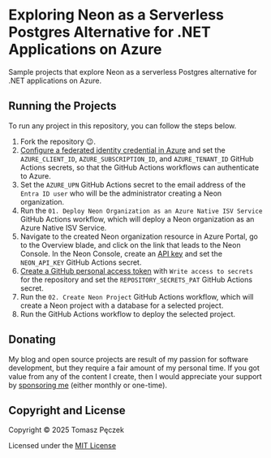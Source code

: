 # Exploring Neon as a Serverless Postgres Alternative for .NET Applications on Azure

Sample projects that explore Neon as a serverless Postgres alternative for .NET applications on Azure.

## Running the Projects

To run any project in this repository, you can follow the steps below.

1. Fork the repository 😉.
2. [Configure a federated identity credential in Azure](https://learn.microsoft.com/en-us/azure/developer/github/connect-from-azure-openid-connect) and set the `AZURE_CLIENT_ID`, `AZURE_SUBSCRIPTION_ID`, and `AZURE_TENANT_ID` GitHub Actions secrets, so that the GitHub Actions workflows can authenticate to Azure.
3. Set the `AZURE_UPN` GitHub Actions secret to the email address of the `Entra ID user` who will be the administrator creating a Neon organization. 
4. Run the `01. Deploy Neon Organization as an Azure Native ISV Service` GitHub Actions workflow, which will deploy a Neon organization as an Azure Native ISV Service.
5. Navigate to the created Neon organization resource in Azure Portal, go to the Overview blade, and click on the link that leads to the Neon Console. In the Neon Console, create an [API key](https://neon.tech/docs/manage/api-keys) and set the `NEON_API_KEY` GitHub Actions secret.
6. [Create a GitHub personal access token](https://docs.github.com/en/authentication/keeping-your-account-and-data-secure/managing-your-personal-access-tokens) with `Write access to secrets` for the repository and set the `REPOSITORY_SECRETS_PAT` GitHub Actions secret.
7. Run the `02. Create Neon Project` GitHub Actions workflow, which will create a Neon project with a database for a selected project.
8. Run the GitHub Actions workflow to deploy the selected project.

## Donating

My blog and open source projects are result of my passion for software development, but they require a fair amount of my personal time. If you got value from any of the content I create, then I would appreciate your support by [sponsoring me](https://github.com/sponsors/tpeczek) (either monthly or one-time).

## Copyright and License

Copyright © 2025 Tomasz Pęczek

Licensed under the [MIT License](https://github.com/tpeczek/demo-neon-for-net-applications-on-azure/blob/master/LICENSE.md)

